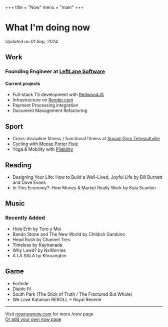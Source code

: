 +++
title = "Now"
menu = "main"
+++
# What I'm doing now
*Updated on 01 Sep, 2024*

## Work
### Founding Engineer at [LeftLane Software](https://leftlanesoftware.com/)
#### Current projects
- Full-stack TS development with [RedwoodJS](https://redwoodjs.com/)
- Infrastructure on [Render.com](https://render.com)
- Payment Processing integration
- Document Management Refactoring 

## Sport
- Cross-discipline fitness / functional fitness at [Squad-Gym Tetreaultville](https://www.facebook.com/squadgymtetreaultville/)
- Cycling with [Moose Porter Fixie](https://moosebicycle.com/collections/fixies/products/porter)
- Yoga & Mobility with [Pliability](https://pliability.com/)

## Reading
- Designing Your Life: How to Build a Well-Lived, Joyful Life by Bill Burnett and Dave Evans
- In This Economy?: How Money & Market Really Work by Kyla Scanlon

## Music
### Recently Added
- Hole Erth by Toro y Moi
- Bando Stone and The New World by Childish Gambino
- Head Rush by Channel Tres
- Timeless by Kaytranada
- Why Lawd? by NxWorries 
- A LA SALA by Khruangbin

## Game
- Fortnite
- Diablo IV
- South Park (The Stick of Truth / The Fractured But Whole)
- We Love Katamari REROLL + Royal Reverie

---

Visit [nownownow.com](https://nownownow.com/) for more /now page  
[Or add your own now page](https://nownownow.com/about)